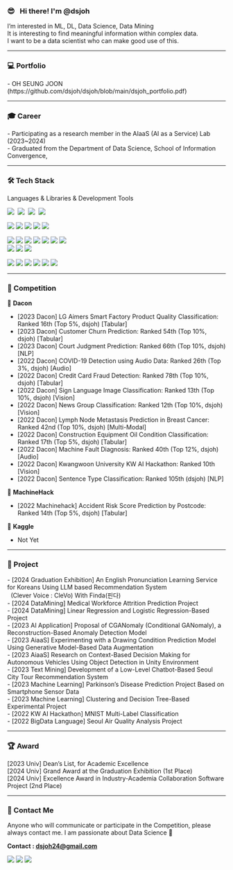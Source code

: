 ### 😎 &nbsp; Hi there! I'm <b> @dsjoh</b> <br/> 
<p>
I’m interested in ML, DL, Data Science, Data Mining </br>
It is interesting to find meaningful information within complex data. </br>
I want to be a data scientist who can make good use of this. </br>
</p>

-----------------------------------------------------

### 💻 Portfolio
<p>
-  OH SEUNG JOON (https://github.com/dsjoh/dsjoh/blob/main/dsjoh_portfolio.pdf) </br>
</p>

-----------------------------------------------------
### 🎓 Career
<p>
-  Participating as a research member in the AIaaS (AI as a Service) Lab (2023~2024) </br>
-  Graduated from the Department of Data Science, School of Information Convergence, </br>
</p>

-----------------------------------------------------


### 🛠 Tech Stack
Languages & Libraries & Development Tools </b>
<p>
 <img src="https://img.shields.io/badge/C-A8B9CC?style=flat-square&logo=C&logoColor=white"/></a>&nbsp
 <img src="https://img.shields.io/badge/C++-00599C?style=flat-square&logo=C%2B%2B&logoColor=white"/></a>&nbsp 
 <img src="https://img.shields.io/badge/Python-3766AB?style=flat-square&logo=Python&logoColor=white"/></a>&nbsp 
 <img src="https://img.shields.io/badge/Java-007396?style=flat-square&logo=Java&logoColor=white"/></a>&nbsp </br>
 
 <img src="https://img.shields.io/badge/PyTorch-EE4C2C?style=flat-square&logo=pytorch&logoColor=white"/></a> 
 <img src="https://img.shields.io/badge/TensorFlow-FF6F00?style=flat-square&logo=tensorflow&logoColor=white"/></a> 
 <img src="https://img.shields.io/badge/Scikit Learn-F7931E?style=flat-square&logo=scikitlearn&logoColor=white"/></a> 
 <img src="https://img.shields.io/badge/Pandas-150458?style=flat-square&logo=pandas&logoColor=white"/></a>
 <img src="https://img.shields.io/badge/OpenCV-5C3EE8?style=flat-square&logo=opencv&logoColor=white"/></a></br>
 
 <img src="https://img.shields.io/badge/Git-F05032?style=flat-square&logo=Git&logoColor=white"/></a> 
 <img src="https://img.shields.io/badge/Jupyter-F37626?style=flat-square&logo=Jupyter&logoColor=white"/></a> 
 <img src="https://img.shields.io/badge/Anaconda-44A833?style=flat-square&logo=anaconda&logoColor=white"/></a> 
 <img src="https://img.shields.io/badge/Visual Studio Code-007ACC?style=flat-square&logo=VisualStudioCode&logoColor=white"/></a> 
 <img src="https://img.shields.io/badge/Visual Studio-5C2D91?style=flat-square&logo=VisualStudio&logoColor=white"/></a>
 <img src="https://img.shields.io/badge/IntelliJ-000000?style=flat-square&logo=intellijidea&logoColor=white"/></a> 
 <img src="https://img.shields.io/badge/Android-3DDC84?style=flat-square&logo=Android&logoColor=white"/></a>  
 <img src="https://img.shields.io/badge/Linux-FCC624?style=flat-square&logo=linux&logoColor=white"/></a>
 <img src="https://img.shields.io/badge/Docker-2496ED?style=flat-square&logo=docker&logoColor=white"/></a>
 <img src="https://img.shields.io/badge/MySQL-4479A1?style=flat-square&logo=mysql&logoColor=white"/></a> </br>
 
 <img src="https://img.shields.io/badge/Slack-4A154B?style=flat-square&logo=slack&logoColor=white"/></a>
 <img src="https://img.shields.io/badge/Figma-F24E1E?style=flat-square&logo=figma&logoColor=white"/></a>
 <img src="https://img.shields.io/badge/Notion-000000?style=flat-square&logo=notion&logoColor=white"/></a>
 <img src="https://img.shields.io/badge/Disocrd-5865F2?style=flat-square&logo=discord&logoColor=white"/></a>
 <img src="https://img.shields.io/badge/Zoom-0B5CFF?style=flat-square&logo=zoom&logoColor=white"/></a>
 <img src="https://img.shields.io/badge/Google Meet-00897B?style=flat-square&logo=googlemeet&logoColor=white"/></a>
</p>

-----------------------------------------------------

### 🏅 Competition
<p>

🥇 **Dacon** </b> <br>
-  [2023 Dacon] LG Aimers Smart Factory Product Quality Classification: Ranked 16th (Top 5%, dsjoh) [Tabular]
-  [2023 Dacon] Customer Churn Prediction: Ranked 54th (Top 10%, dsjoh) [Tabular]
-  [2023 Dacon] Court Judgment Prediction: Ranked 66th (Top 10%, dsjoh) [NLP]
-  [2022 Dacon] COVID-19 Detection using Audio Data: Ranked 26th (Top 3%, dsjoh) [Audio]
-  [2022 Dacon] Credit Card Fraud Detection: Ranked 78th (Top 10%, dsjoh) [Tabular]
-  [2022 Dacon] Sign Language Image Classification: Ranked 13th (Top 10%, dsjoh) [Vision]
-  [2022 Dacon] News Group Classification: Ranked 12th (Top 10%, dsjoh) [Vision]
-  [2022 Dacon] Lymph Node Metastasis Prediction in Breast Cancer: Ranked 42nd (Top 10%, dsjoh) [Multi-Modal]
-  [2022 Dacon] Construction Equipment Oil Condition Classification: Ranked 17th (Top 5%, dsjoh) [Tabular]
-  [2022 Dacon] Machine Fault Diagnosis: Ranked 40th (Top 12%, dsjoh) [Audio]
-  [2022 Dacon] Kwangwoon University KW AI Hackathon: Ranked 10th [Vision]
-  [2022 Dacon] Sentence Type Classification: Ranked 105th (dsjoh) [NLP]

🥈 **MachineHack** </b> <br>
  - [2022 Machinehack] Accident Risk Score Prediction by Postcode: Ranked 14th (Top 5%, dsjoh) [Tabular]

🥉 **Kaggle** </b> <br>
  - Not Yet
 
</p>

-----------------------------------------------------

### 🎯 Project
<p>
-  [2024 Graduation Exhibition] An English Pronunciation Learning Service for Koreans Using LLM based Recommendation System </br>
   &nbsp&nbsp(Clever Voice : CleVo) With Finda(핀다) </br>
-  [2024 DataMining] Medical Workforce Attrition Prediction Project </br>
-  [2024 DataMining] Linear Regression and Logistic Regression-Based Project </br>
-  [2023 AI Application] Proposal of CGANomaly (Conditional GANomaly), a Reconstruction-Based Anomaly Detection Model </br>
-  [2023 AiaaS] Experimenting with a Drawing Condition Prediction Model Using Generative Model-Based Data Augmentation </br>
-  [2023 AiaaS] Research on Context-Based Decision Making for Autonomous Vehicles Using Object Detection in Unity Environment </br>
-  [2023 Text Mining] Development of a Low-Level Chatbot-Based Seoul City Tour Recommendation System </br>
-  [2023 Machine Learning] Parkinson’s Disease Prediction Project Based on Smartphone Sensor Data </br>
-  [2023 Machine Learning] Clustering and Decision Tree-Based Experimental Project </br>
-  [2022 KW AI Hackathon] MNIST Multi-Label Classification </br>
-  [2022 BigData Language] Seoul Air Quality Analysis Project
</p>

-----------------------------------------------------

### 🏆 Award
<p>
[2023 Univ] Dean’s List, for Academic Excellence <br>
[2024 Univ] Grand Award at the Graduation Exhibition (1st Place) <br>
[2024 Univ] Excellence Award in Industry-Academia Collaboration Software Project (2nd Place) <br>
</p>


-----------------------------------------------------

### 📢 Contact Me
<p>
 Anyone who will communicate or participate in the Competition, please always contact me. I am passionate about Data Science 👀 <br>
 
 **Contact : dsjoh24@gmail.com** <br>
 
 <a href="mailto:dsjoh24@gmail.com"><img src="https://img.shields.io/badge/Gmail-d14836?style=flat-square&logo=Gmail&logoColor=white&link=viliketh1s98@naver.com"/></a>
 <a href="https://dacon.io/myprofile/445044/home"><img src="https://img.shields.io/badge/Dacon-3B7BDE?style=flat-square&logo=Dacon&logoColor=white&link=viliketh1s98@naver.com"/></a>
 <a href="https://www.kaggle.com/dsjoh24" target="_blank"><img src="https://img.shields.io/badge/Kaggle-20BEFF?style=flat-square&logo=Kaggle&logoColor=white"/></a>
</p><br>
  
  
  <!---
dsjoh/dsjoh is a ✨ special ✨ repository because its `README.md` (this file) appears on your GitHub profile.
You can click the Preview link to take a look at your changes.
 <a href="https://www.linkedin.com/in/dsjoh24/"><img src="https://img.shields.io/badge/LinkedIn-0A66C2?style=flat-square&logo=LinkedIn&logoColor=#0A66C2"/></a>

--->
